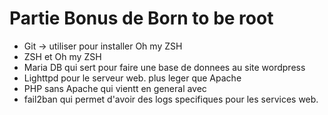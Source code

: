 # Partie Bonus de Born to be root

- Git -> utiliser pour installer Oh my ZSH
-  ZSH et Oh my ZSH
- Maria DB qui sert pour faire une base de donnees au site wordpress
- Lighttpd pour le serveur web. plus leger que Apache
- PHP sans Apache qui vientt en general avec
- fail2ban qui permet d'avoir des logs specifiques pour les services web.


